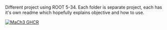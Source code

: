 Different project using ROOT 5-34. Each folder is separate project, each has it's own readme which hopefully explains objective and how to use.

[![MaCh3 GHCR](https://img.shields.io/badge/GHCR-mach3-software/mach3-container-green.svg)](https://github.com/mach3-software/MaCh3)


